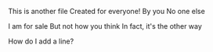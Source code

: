 This is another file
Created for everyone!
By you
No one else

I am for sale
But not how you think
In fact, it's the other way

How do I add a line?

